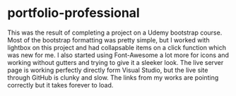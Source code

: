 # portfolio-professional
This was the result of completing a project on a Udemy bootstrap course. Most of the bootstrap formatting was pretty simple, but I worked with lightbox on this project and had collapsable items on a click function which was new for me. I also started using Font-Awesome a lot more for icons and working without gutters and trying to give it a sleeker look. The live server page is working perfectly directly form Visual Studio, but the live site through GitHub is clunky and slow. The links from my works are pointing correctly but it takes forever to load. 

